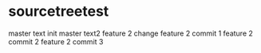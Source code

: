 # sourcetreetest
master text init
master text2 
feature 2 change
feature 2 commit 1
feature 2 commit 2
feature 2 commit 3
